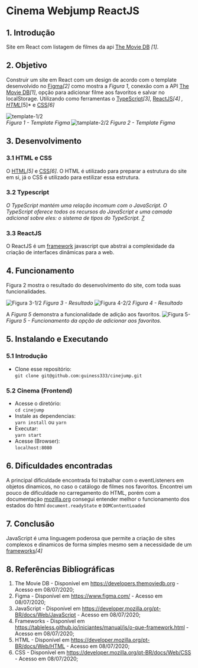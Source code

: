 # Cinema Webjump ReactJS
## 1. Introdução
Site em React com listagem de filmes da api [The Movie DB](https://developers.themoviedb.org) *[1]*.

## 2. Objetivo 
Construir um site em React com um design de acordo com o template desenvolvido no [Figma](https://www.figma.com/)*[2]* como mostra a *Figura 1*, conexão com a API [The Movie DB](https://developers.themoviedb.org)*[1]*, opção para adicionar filme aos favoritos e salvar no localStorage. Utilizando como ferramentas o [TypeScript](https://www.typescriptlang.org/docs/)*[3]*,  [ReactJS](https://pt-br.reactjs.org/docs/getting-started.html)*[4]*
*, [HTML](https://developer.mozilla.org/pt-BR/docs/Web/HTML)*[5]* e [CSS](https://developer.mozilla.org/pt-BR/docs/Web/CSS)*[6]*

![template-1/2](https://i.imgur.com/LjdecIJ.png)  
*Figura 1 - Template Figma*
![tamplate-2/2](https://i.imgur.com/pKUwK2p.png)
*Figura 2 - Template Figma*
## 3. Desenvolvimento
### 3.1 HTML e CSS
O [HTML](https://developer.mozilla.org/pt-BR/docs/Web/HTML)*[5]* e [CSS](https://developer.mozilla.org/pt-BR/docs/Web/CSS)*[6]*.
O HTML é utilizado para preparar a estrutura do site em si, já o CSS é utilizado para estilizar essa estrutura. 
### 3.2 Typescript
*O TypeScript mantém uma relação incomum com o JavaScript. O TypeScript oferece todos os recursos do JavaScript e uma camada adicional sobre eles: o sistema de tipos do TypeScript.  [7](https://www.typescriptlang.org/docs/handbook/typescript-in-5-minutes.html)*
### 3.3 ReactJS
O ReactJS é um [framework](https://tableless.github.io/iniciantes/manual/js/o-que-framework.html) javascript que abstrai a complexidade da criação de interfaces dinâmicas para a web.

## 4. Funcionamento
Figura 2 mostra o resultado do desenvolvimento do site, com toda suas funcionalidades.

![Figura 3-1/2](https://i.imgur.com/JT3cgyw.png)
*Figura 3 - Resultado*
![Figura 4-2/2](https://i.imgur.com/XDiEJUa.png)
*Figura 4 - Resultado*  

A *Figura 5* demonstra a funcionalidade de adição aos favoritos.
![Figura 5-](https://i.imgur.com/Iq0AAU5.gif)
*Figura 5 - Funcionamento da opção de adicionar aos favoritos.*
## 5. Instalando e Executando
### 5.1 Introdução
- Clone esse repositório:  
  `git clone git@github.com:guiness333/cinejump.git`
### 5.2 Cinema (Frontend)
- Acesse o diretório:  
  `cd cinejump`
- Instale as dependencias:  
  `yarn install` ou `yarn`
- Executar:  
  `yarn start`
- Acesse (Browser):  
  `localhost:8080`


## 6. Dificuldades encontradas
A principal dificuldade encontrada foi trabalhar com o eventListeners em objetos dinamicos, no caso o catálogo de filmes nos favoritos. Encontrei um pouco de dificuldade no carregamento do HTML, porém com a documentação [mozilla.org](https://developer.mozilla.org/pt-BR/docs/Web/Events/DOMContentLoaded) consegui entender melhor o funcionamento dos estados do html
`document.readyState` e `DOMContentLoaded`

## 7. Conclusão
JavaScript é uma linguagem poderosa que permite a criação de sites complexos e dinamicos de forma simples mesmo sem a necessidade de um [frameworks](https://tableless.github.io/iniciantes/manual/js/o-que-framework.html)*[4]*

## 8. Referências Bibliográficas

1. The Movie DB - Disponível em https://developers.themoviedb.org - Acesso em 08/07/2020;
2. Figma - Disponível em https://www.figma.com/ - Acesso em 08/07/2020;
3. JavaScript - Disponível em https://developer.mozilla.org/pt-BR/docs/Web/JavaScript - Acesso em 08/07/2020;
4. Frameworks - Disponível em https://tableless.github.io/iniciantes/manual/js/o-que-framework.html - Acesso em 08/07/2020;
5. HTML - Disponível em https://developer.mozilla.org/pt-BR/docs/Web/HTML - Acesso em 08/07/2020;
6. CSS - Disponível em https://developer.mozilla.org/pt-BR/docs/Web/CSS - Acesso em 08/07/2020;

